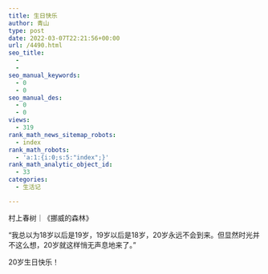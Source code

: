 ```yaml
---
title: 生日快乐
author: 青山
type: post
date: 2022-03-07T22:21:56+00:00
url: /4490.html
seo_title:
  - 
  - 
seo_manual_keywords:
  - 0
  - 0
seo_manual_des:
  - 0
  - 0
views:
  - 319
rank_math_news_sitemap_robots:
  - index
rank_math_robots:
  - 'a:1:{i:0;s:5:"index";}'
rank_math_analytic_object_id:
  - 33
categories:
  - 生活记

---
```

村上春树｜《挪威的森林》

“我总以为18岁以后是19岁，19岁以后是18岁，20岁永远不会到来。但显然时光并不这么想，20岁就这样悄无声息地来了。”

20岁生日快乐！